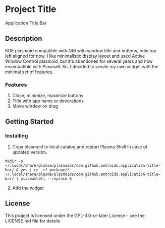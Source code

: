 # Project Title

Application Title Bar

## Description

KDE plasmoid compatible with Qt6 with window title and buttons, only top-left aligned for now.
I like minimalistic display layout and used Active Window Control plasmoid, but it's abandoned for several years and now incompatible with Plasma6.
So, I decided to create my own widget with the minimal set of features.

### Features

1. Close, minimize, maximize buttons
2. Title with app name or decorations
3. Move window on drag

## Getting Started

### Installing

1. Copy plasmoid to local catalog and restart Plasma Shell in case of updated version.

```
mkdir -p ~/.local/share/plasma/plasmoids/com.github.antroids.application-title-bar/ & yes | cp -rf package/* ~/.local/share/plasma/plasmoids/com.github.antroids.application-title-bar/ | plasmashell --replace &
```

2. Add the widget


## License

This project is licensed under the GPL-3.0-or-later License - see the LICENSE.md file for details
